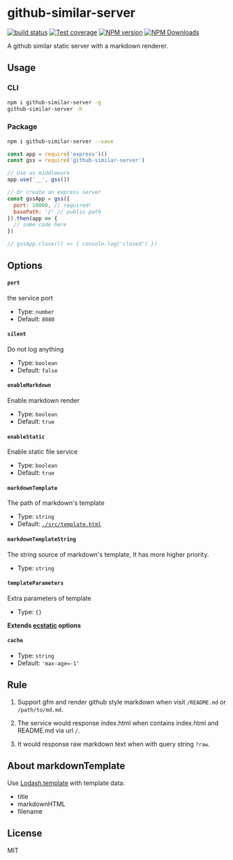 # github-similar-server

[![build status](https://img.shields.io/travis/imcuttle/github-similar-server/master.svg?style=flat-square)](https://travis-ci.org/imcuttle/github-similar-server)
[![Test coverage](https://img.shields.io/codecov/c/github/imcuttle/github-similar-server.svg?style=flat-square)](https://codecov.io/github/imcuttle/github-similar-server?branch=master)
[![NPM version](https://img.shields.io/npm/v/github-similar-server.svg?style=flat-square)](https://www.npmjs.com/package/github-similar-server)
[![NPM Downloads](https://img.shields.io/npm/dm/github-similar-server.svg?style=flat-square&maxAge=43200)](https://www.npmjs.com/package/github-similar-server)

A github similar static server with a markdown renderer.

## Usage

### CLI

```bash
npm i github-similar-server -g
github-similar-server -h
```

### Package

```bash
npm i github-similar-server --save
```

```javascript
const app = require('express')()
const gss = require('github-similar-server')

// Use as middleware
app.use('__', gss())

// Or create an express server
const gssApp = gss({
  port: 10000, // required!
  basePath: '/' // public path
}).then(app => {
  // some code here
})

// gssApp.close(() => { console.log('closed') })
```

## Options

#### `port`

the service port

- Type: `number`
- Default: `8080`

#### `silent`

Do not log anything

- Type: `boolean`
- Default: `false`

#### `enableMarkdown`

Enable markdown render

- Type: `boolean`
- Default: `true`

#### `enableStatic`

Enable static file service

- Type: `boolean`
- Default: `true`

#### `markdownTemplate`

The path of markdown's template

- Type: `string`
- Default: [`./src/template.html`](./src/template.html)

#### `markdownTemplateString`

The string source of markdown's template, It has more higher priority. 

- Type: `string`

#### `templateParameters`

Extra parameters of template

- Type: `{}`


**Extends [ecstatic](https://github.com/jfhbrook/node-ecstatic) options**

#### `cache`

- Type: `string`
- Default: `'max-age=-1'`

## Rule

1. Support gfm and render github style markdown when visit `/README.md` or `/path/to/md.md`.

2. The service would response index.html when contains index.html and README.md via url `/`.

3. It would response raw markdown text when with query string `?raw`.

## About markdownTemplate

Use [Lodash.template](https://lodash.com/docs/4.17.10#template) with template data:

* title
* markdownHTML
* filename

## License

MIT
